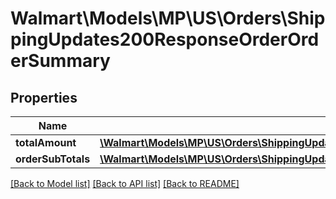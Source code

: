 # Walmart\Models\MP\US\Orders\ShippingUpdates200ResponseOrderOrderSummary

## Properties

Name | Type | Description | Notes
------------ | ------------- | ------------- | -------------
**totalAmount** | [**\Walmart\Models\MP\US\Orders\ShippingUpdates200ResponseOrderOrderSummaryTotalAmount**](ShippingUpdates200ResponseOrderOrderSummaryTotalAmount.md) |  | [optional]
**orderSubTotals** | [**\Walmart\Models\MP\US\Orders\ShippingUpdates200ResponseOrderOrderSummaryOrderSubTotalsInner[]**](ShippingUpdates200ResponseOrderOrderSummaryOrderSubTotalsInner.md) |  | [optional]


[[Back to Model list]](./) [[Back to API list]](../../../../../README.md#supported-apis) [[Back to README]](../../../../../README.md)
